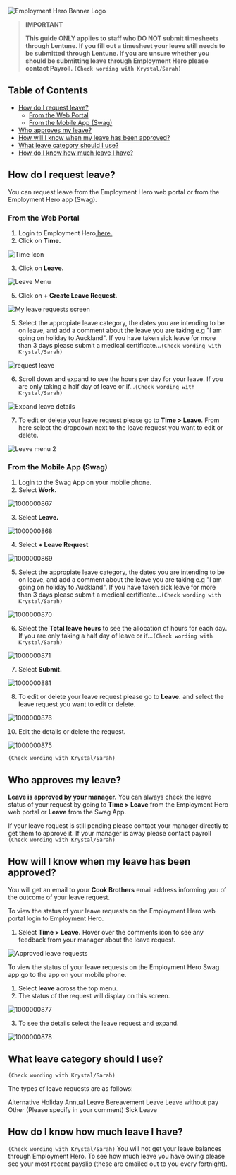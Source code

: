 
![Employment Hero Banner Logo](https://github.com/cookbrothersconstruction/documentation/assets/115191984/ff45f4d8-0a47-4def-a1af-084fa2f41c8c)

>**IMPORTANT**
>
>**This guide ONLY applies to staff who DO NOT submit timesheets through Lentune. If you fill out a timesheet your leave still needs to be submitted through Lentune. If you are unsure whether you should be submitting leave through Employment Hero please contact Payroll. `(Check wording with Krystal/Sarah)`**

## Table of Contents 
- [How do I request leave?](#item-one)
  - [From the Web Portal](#item-one-one)
  - [From the Mobile App (Swag)](#item-one-two)
- [Who approves my leave?](#item-two)
- [How will I know when my leave has been approved?](#item-two)
- [What leave category should I use?](#item-three)
- [How do I know how much leave I have?](#item-three)

<!-- headings -->
<a id="item-one"></a>
 
## How do I request leave?

You can request leave from the Employment Hero web portal or from the Employment Hero app (Swag). 

<a id="item-one-one"></a>
 
### From the Web Portal

1. Login to Employment Hero[ here.](https://secure.employmenthero.com/users/sign_in?ref=)
2. Click on **Time.**
   
![Time Icon](https://github.com/cookbrothersconstruction/documentation/assets/115191984/f7026843-0e99-49c3-a9d9-48e3aced0eaa)

3. Click on **Leave.**
   
![Leave Menu](https://github.com/cookbrothersconstruction/documentation/assets/115191984/4a542dfe-57e4-4f2a-94d6-6b03d3c1abf7)

5. Click on **+ Create Leave Request.**

![My leave requests screen](https://github.com/cookbrothersconstruction/documentation/assets/115191984/ba67a617-e1da-47eb-806f-93a0119e8f59)

5. Select the appropiate leave category, the dates you are intending to be on leave, and add a comment about the leave you are taking e.g "I am going on holiday to Auckland". If you have taken sick leave for more than 3 days please submit a medical certificate...`(Check wording with Krystal/Sarah)`

![request leave](https://github.com/cookbrothersconstruction/documentation/assets/115191984/2aa1de64-e236-470c-820d-a279622d7315)

6. Scroll down and expand to see the hours per day for your leave. If you are only taking a half day of leave or if...`(Check wording with Krystal/Sarah)`

![Expand leave details](https://github.com/cookbrothersconstruction/documentation/assets/115191984/dcf9597d-e638-46a7-9bb7-72af1a4c434b)

7. To edit or delete your leave request please go to **Time > Leave**. From here select the dropdown next to the leave request you want to edit or delete.

![Leave menu 2](https://github.com/cookbrothersconstruction/documentation/assets/115191984/a7ebc351-8df7-43f2-87c1-36e71893c108)

 <a id="item-one-one"></a>
 
### From the Mobile App (Swag)

1. Login to the Swag App on your mobile phone.
2. Select **Work.**

![1000000867](https://github.com/cookbrothersconstruction/documentation/assets/115191984/9c9ef41d-22e1-4eab-b43c-28589834423d)

3. Select **Leave.**

![1000000868](https://github.com/cookbrothersconstruction/documentation/assets/115191984/87671983-b30d-4847-8b77-61ddf7b48593)

4. Select **+ Leave Request**

![1000000869](https://github.com/cookbrothersconstruction/documentation/assets/115191984/bc24686c-5fb3-4ccc-9700-d584563a1f79)

5. Select the appropiate leave category, the dates you are intending to be on leave, and add a comment about the leave you are taking e.g "I am going on holiday to Auckland". If you have taken sick leave for more than 3 days please submit a medical certificate...`(Check wording with Krystal/Sarah)`
   
![1000000870](https://github.com/cookbrothersconstruction/documentation/assets/115191984/f41563e9-d2f3-4286-8439-321e01a36a3b)

6. Select the **Total leave hours** to see the allocation of hours for each day. If you are only taking a half day of leave or if...`(Check wording with Krystal/Sarah)`

![1000000871](https://github.com/cookbrothersconstruction/documentation/assets/115191984/3d607145-9a6b-4545-ac1d-90831bbca2de)

7. Select **Submit.**

![1000000881](https://github.com/cookbrothersconstruction/documentation/assets/115191984/b5c4e4e0-86d2-472a-89e1-32a608f2fd0b)

8. To edit or delete your leave request please go to **Leave.** and select the leave request you want to edit or delete.
   
![1000000876](https://github.com/cookbrothersconstruction/documentation/assets/115191984/dacbfdef-6d06-4118-b682-649c8e38c520)

10. Edit the details or delete the request.
    
![1000000875](https://github.com/cookbrothersconstruction/documentation/assets/115191984/e6849466-453f-439c-a975-08e92cc19fdb)
 
<a id="item-one"></a>
`(Check wording with Krystal/Sarah)`

## Who approves my leave?

**Leave is approved by your manager.** You can always check the leave status of your request by going to **Time > Leave** from the Employment Hero web portal or **Leave** from the Swag App. 
 
If your leave request is still pending please contact your manager directly to get them to approve it. If your manager is away please contact payroll `(Check wording with Krystal/Sarah)`

<a id="item-one"></a>

## How will I know when my leave has been approved?

You will get an email to your **Cook Brothers** email address informing you of the outcome of your leave request. 

To view the status of your leave requests on the Employment Hero web portal login to Employment Hero. 

1. Select **Time > Leave.** Hover over the comments icon to see any feedback from your manager about the leave request.

![Approved leave requests](https://github.com/cookbrothersconstruction/documentation/assets/115191984/fd14a6d1-6c37-47e8-88e6-975f1f251d27)

To view the status of your leave requests on the Employment Hero Swag app go to the app on your mobile phone. 

1. Select **leave** across the top menu.
2. The status of the request will display on this screen. 

![1000000877](https://github.com/cookbrothersconstruction/documentation/assets/115191984/e76dec08-2d5b-4f54-ae8d-1e527c18a860)

3. To see the details select the leave request and expand.

![1000000878](https://github.com/cookbrothersconstruction/documentation/assets/115191984/fafabd3a-e0df-4bc5-8149-8c203f84eb62)

<a id="item-one"></a>

## What leave category should I use?
`(Check wording with Krystal/Sarah)`

The types of leave requests are as follows:
 
Alternative Holiday 
Annual Leave
Bereavement Leave
Leave without pay
Other (Please specify in your comment)
Sick Leave

<a id="item-one"></a>

## How do I know how much leave I have?
 
`(Check wording with Krystal/Sarah)`
You will not get your leave balances through Employment Hero. To see how much leave you have owing please see your most recent payslip (these are emailed out to you every fortnight).








